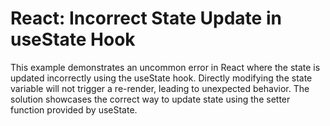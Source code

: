 # React: Incorrect State Update in useState Hook

This example demonstrates an uncommon error in React where the state is updated incorrectly using the useState hook.  Directly modifying the state variable will not trigger a re-render, leading to unexpected behavior. The solution showcases the correct way to update state using the setter function provided by useState.